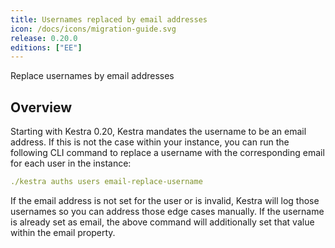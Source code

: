 ```yaml
---
title: Usernames replaced by email addresses
icon: /docs/icons/migration-guide.svg
release: 0.20.0
editions: ["EE"]
---
```


Replace usernames by email addresses

## Overview

Starting with Kestra 0.20, Kestra mandates the username to be an email address. If this is not the case within your instance, you can run the following CLI command to replace a username with the corresponding email for each user in the instance:

```yaml
./kestra auths users email-replace-username
```

If the email address is not set for the user or is invalid, Kestra will log those usernames so you can address those edge cases manually. If the username is already set as email, the above command will additionally set that value within the email property.

